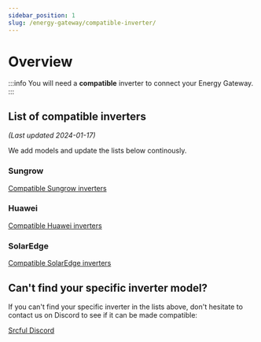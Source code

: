 ```yaml
---
sidebar_position: 1
slug: /energy-gateway/compatible-inverter/
---
```


# Overview

:::info
You will need a **compatible** inverter to connect your Energy Gateway. 
:::

## List of compatible inverters

*(Last updated 2024-01-17)*

We add models and update the lists below continously.

### Sungrow

[Compatible Sungrow inverters](sungrow.md)

### Huawei

[Compatible Huawei inverters](huawei.md)

### SolarEdge

[Compatible SolarEdge inverters](solaredge.md)

## Can't find your specific inverter model?

If you can't find your specific inverter in the lists above, don't hesitate to contact us on Discord to see if it can be made compatible: 

<a class="button button--primary" href="https://discordapp.com/invite/tux5qPDcWw">Srcful Discord</a>